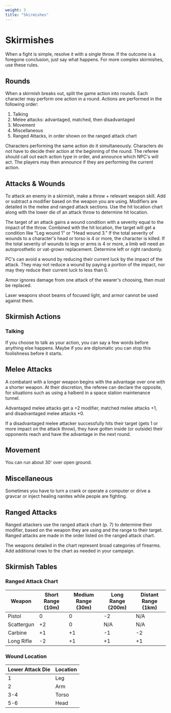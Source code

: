 ```yaml
---
weight: 3
title: "Skirmishes"
---
```


# Skirmishes
When a fight is simple, resolve it with a single throw. If the outcome is a foregone conclusion, just say what happens. For more complex skirmishes, use these rules.

## Rounds
When a skirmish breaks out, split the game action into rounds. Each character may perform one action in a round. Actions are performed in the following order:

1. Talking
2. Melee attacks: advantaged, matched, then disadvantaged
3. Movement
4. Miscellaneous
5. Ranged Attacks, in order shown on the ranged attack chart

Characters performing the same action do it simultaneously. Characters do not have to decide their action at the beginning of the round. The referee should call out each action type in order, and announce which NPC's will act. The players may then announce if they are performing the current action. 

## Attacks & Wounds
To attack an enemy in a skirmish, make a throw + relevant weapon skill. Add or subtract a modifier based on the weapon you are using. Modifiers are detailed in the melee and ranged attack sections. Use the hit location chart along with the lower die of an attack throw to determine hit location.

The target of an attack gains a wound condition with a severity equal to the impact of the throw. Combined with the hit location, the target will get a condition like "Leg wound 1" or "Head wound 3." If the total severity of wounds to a character's head or torso is 4 or more, the character is killed. If the total severity of wounds to legs or arms is 4 or more, a limb will need an autoprosthetic or vat-grown replacement. Determine left or right randomly.

PC's can avoid a wound by reducing their current luck by the impact of the attack. They may not reduce a wound by paying a portion of the impact, nor may they reduce their current luck to less than 0.

Armor ignores damage from one attack of the wearer's choosing, then must be replaced.

Laser weapons shoot beams of focused light, and armor cannot be used against them.

## Skirmish Actions
### Talking
If you choose to talk as your action, you can say a few words before anything else happens. Maybe if you are diplomatic you can stop this foolishness before it starts.

## Melee Attacks
A combatant with a longer weapon begins with the advantage over one with a shorter weapon. At their discretion, the referee can declare the opposite, for situations such as using a halberd in a space station maintenance tunnel.

Advantaged melee attacks get a +2 modifier, matched melee attacks +1, and disadvantaged melee attacks +0.

If a disadvantaged melee attacker successfully hits their target (gets 1 or more impact on the attack throw), they have gotten inside (or outside) their opponents reach and have the advantage in the next round.

## Movement
You can run about 30' over open ground.

## Miscellaneous
Sometimes you have to turn a crank or operate a computer or drive a gravcar or inject healing nanites while people are fighting.

## Ranged Attacks
Ranged attackers use the ranged attack chart (p. 7) to determine their modifier, based on the weapon they are using and the range to their target. Ranged attacks are made in the order listed on the ranged attack chart.

The weapons detailed in the chart represent broad categories of firearms. Add additional rows to the chart as needed in your campaign.

## Skirmish Tables
### Ranged Attack Chart
| Weapon     | Short Range (10m) | Medium Range (30m) | Long Range (200m) | Distant Range (1km) |
|------------|--------------------|---------------------|--------------------|----------------------|
| Pistol     | 0                  | 0                   | -2                 | N/A                  |
| Scattergun | +2                 | 0                   | N/A                | N/A                  |
| Carbine    | +1                 | +1                  | -1                 | -2                   |
| Long Rifle | -2                 | +1                  | +1                 | +1                   |

### Wound Location
| Lower Attack Die | Location |
|------------------|----------|
| 1                | Leg      |
| 2                | Arm      |
| 3-4              | Torso    |
| 5-6              | Head     |